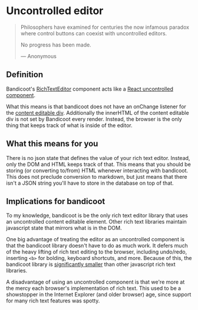 # Uncontrolled editor
> Philosophers have examined for centuries the now infamous paradox where control buttons can coexist with
> uncontrolled editors.
>
> No progress has been made.
>
> &#8212; Anonymous

## Definition

Bandicoot's [RichTextEditor](/components/rich-text-editor.md) component acts like a
[React uncontrolled component](https://reactjs.org/docs/uncontrolled-components.html).

What this means is that bandicoot does not have an onChange listener for the
[content editable div](/concepts/content-editable.md). Additionally the innerHTML of the
content editable div is not set by Bandicoot every render. Instead, the browser is the
only thing that keeps track of what is inside of the editor.

## What this means for you
There is no json state that defines the value of your rich text editor. Instead, only the DOM and HTML keeps track of that.
This means that you should be storing (or converting to/from) HTML whenever interacting with bandicoot. This does not preclude
conversion to markdown, but just means that there isn't a JSON string you'll have to store in the database on top of that.

## Implications for bandicoot
To my knowledge, bandicoot is be the only rich text editor library that uses an uncontrolled content editable element.
Other rich text libraries maintain javascript state that mirrors what is in the DOM.

One big advantage of treating the editor as an uncontrolled component is that the bandicoot library doesn't have to do as much work.
It defers much of the heavy lifting of rich text editing to the browser, including undo/redo, inserting `<b>` for bolding, keyboard
shortcuts, and more. Because of this, the bandicoot library is [significantly smaller](/README.md#comparison-to-other-rich-text-libraries)
than other javascript rich text libraries.

A disadvantage of using an uncontrolled component is that we're more at the mercy each browser's implementation of rich text.
This used to be a showstopper in the Internet Explorer (and older browser) age, since support for many rich text features
was spotty.
